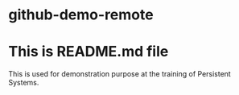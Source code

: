 # github-demo-remote
# This is README.md file
This is used for demonstration purpose at the training of Persistent Systems.
